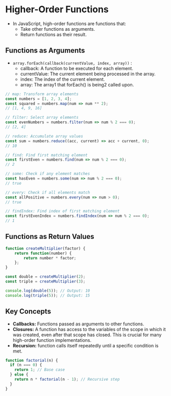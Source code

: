 # Higher-Order Functions
- In JavaScript, high-order functions are functions that:
  - Take other functions as arguments.
  - Return functions as their result.

## Functions as Arguments
- `array.forEach(callback(currentValue, index, array))` :
  - callback: A function to be executed for each element.
  - currentValue: The current element being processed in the array.
  - index: The index of the current element.
  - array: The array1 that forEach() is being2 called upon. 


```javascript
// map: Transform array elements
const numbers = [1, 2, 3, 4];
const squared = numbers.map(num => num ** 2);
// [1, 4, 9, 16]

// filter: Select array elements
const evenNumbers = numbers.filter(num => num % 2 === 0);
// [2, 4]

// reduce: Accumulate array values
const sum = numbers.reduce((acc, current) => acc + current, 0);
// 10

// find: Find first matching element
const firstEven = numbers.find(num => num % 2 === 0);
// 2

// some: Check if any element matches
const hasEven = numbers.some(num => num % 2 === 0);
// true

// every: Check if all elements match
const allPositive = numbers.every(num => num > 0);
// true

// findIndex: Find index of first matching element
const firstEvenIndex = numbers.findIndex(num => num % 2 === 0);
// 1
```

## Functions as Return Values

```javascript
function createMultiplier(factor) {
    return function(number) {
        return number * factor;
    };
}

const double = createMultiplier(2); 
const triple = createMultiplier(3);

console.log(double(5)); // Output: 10
console.log(triple(5)); // Output: 15
```

## Key Concepts

- **Callbacks:** Functions passed as arguments to other functions.
- **Closures:** A function has access to the variables of the scope in which it was created, even after that scope has closed. This is crucial for many high-order function implementations.
- **Recursion:** function calls itself repeatedly until a specific condition is met.
``` javascript
function factorial(n) {
  if (n === 0) { 
    return 1; // Base case
  } else {
    return n * factorial(n - 1); // Recursive step
  }
}
```